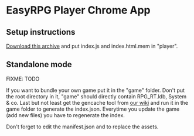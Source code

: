 # EasyRPG Player Chrome App

## Setup instructions

[Download this archive](https://ci.easyrpg.org/job/player-js/lastSuccessfulBuild/artifact/player-js.tar.gz) and put index.js and index.html.mem in "player".

## Standalone mode

FIXME: TODO

If you want to bundle your own game put it in the "game" folder. Don't put the root directory in it, "game" should directly contain RPG_RT.ldb, System & co. Last but not least get the gencache tool from [our wiki](https://wiki.easyrpg.org/development/player/web) and run it in the game folder to generate the index.json. Everytime you update the game (add new files) you have to regenerate the index.

Don't forget to edit the manifest.json and to replace the assets.
